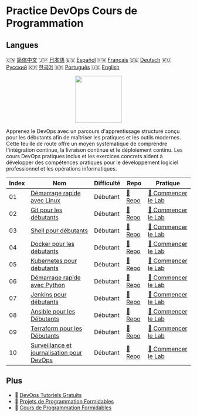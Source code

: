 # Practice DevOps Cours de Programmation

## Langues

🇨🇳 [简体中文](README_zh.md) 🇯🇵 [日本語](README_ja.md) 🇪🇸 [Español](README_es.md) 🇫🇷 [Français](README_fr.md) 🇩🇪 [Deutsch](README_de.md) 🇷🇺 [Русский](README_ru.md) 🇰🇷 [한국어](README_ko.md) 🇧🇷 [Português](README_pt.md) 🇺🇸 [English](README.md) 

<div align="center">
<img width="128px" src="https://file.labex.io/path/a3Od9y18p0bV.png">
</div>

Apprenez le DevOps avec un parcours d'apprentissage structuré conçu pour les débutants afin de maîtriser les pratiques et les outils modernes. Cette feuille de route offre un moyen systématique de comprendre l'intégration continue, la livraison continue et le déploiement continu. Les cours DevOps pratiques inclus et les exercices concrets aident à développer des compétences pratiques pour le développement logiciel professionnel et les opérations informatiques.

|   Index | Nom                                                                                                         | Difficulté   | Repo                                                                       | Pratique                                                                             |
|---------|-------------------------------------------------------------------------------------------------------------|--------------|----------------------------------------------------------------------------|--------------------------------------------------------------------------------------|
|      01 | [Démarrage rapide avec Linux](https://labex.io/fr/courses/quick-start-with-linux)                           | Débutant     | [🔗 Repo](https://github.com/labex-labs/quick-start-with-linux)            | [🚀 Commencer le Lab](https://labex.io/fr/courses/quick-start-with-linux)            |
|      02 | [Git pour les débutants](https://labex.io/fr/courses/git-for-beginners)                                     | Débutant     | [🔗 Repo](https://github.com/labex-labs/git-for-beginners)                 | [🚀 Commencer le Lab](https://labex.io/fr/courses/git-for-beginners)                 |
|      03 | [Shell pour débutants](https://labex.io/fr/courses/shell-for-beginners)                                     | Débutant     | [🔗 Repo](https://github.com/labex-labs/shell-for-beginners)               | [🚀 Commencer le Lab](https://labex.io/fr/courses/shell-for-beginners)               |
|      04 | [Docker pour les débutants](https://labex.io/fr/courses/docker-for-beginners)                               | Débutant     | [🔗 Repo](https://github.com/labex-labs/docker-for-beginners)              | [🚀 Commencer le Lab](https://labex.io/fr/courses/docker-for-beginners)              |
|      05 | [Kubernetes pour débutants](https://labex.io/fr/courses/kubernetes-for-beginners)                           | Débutant     | [🔗 Repo](https://github.com/labex-labs/kubernetes-for-beginners)          | [🚀 Commencer le Lab](https://labex.io/fr/courses/kubernetes-for-beginners)          |
|      06 | [Démarrage rapide avec Python](https://labex.io/fr/courses/quick-start-with-python)                         | Débutant     | [🔗 Repo](https://github.com/labex-labs/quick-start-with-python)           | [🚀 Commencer le Lab](https://labex.io/fr/courses/quick-start-with-python)           |
|      07 | [Jenkins pour débutants](https://labex.io/fr/courses/jenkins-for-beginners)                                 | Débutant     | [🔗 Repo](https://github.com/labex-labs/jenkins-for-beginners)             | [🚀 Commencer le Lab](https://labex.io/fr/courses/jenkins-for-beginners)             |
|      08 | [Ansible pour les Débutants](https://labex.io/fr/courses/ansible-for-beginners)                             | Débutant     | [🔗 Repo](https://github.com/labex-labs/ansible-for-beginners)             | [🚀 Commencer le Lab](https://labex.io/fr/courses/ansible-for-beginners)             |
|      09 | [Terraform pour les Débutants](https://labex.io/fr/courses/terraform-for-beginners)                         | Débutant     | [🔗 Repo](https://github.com/labex-labs/terraform-for-beginners)           | [🚀 Commencer le Lab](https://labex.io/fr/courses/terraform-for-beginners)           |
|      10 | [Surveillance et journalisation pour DevOps](https://labex.io/fr/courses/monitoring-and-logging-for-devops) | Débutant     | [🔗 Repo](https://github.com/labex-labs/monitoring-and-logging-for-devops) | [🚀 Commencer le Lab](https://labex.io/fr/courses/monitoring-and-logging-for-devops) |

## Plus

- 🔗 [DevOps Tutoriels Gratuits](https://github.com/labex-labs/devops-free-tutorials)
- 🔗 [Projets de Programmation Formidables](https://github.com/labex-labs/awesome-programming-projects)
- 🔗 [Cours de Programmation Formidables](https://github.com/labex-labs/awesome-programming-courses)

